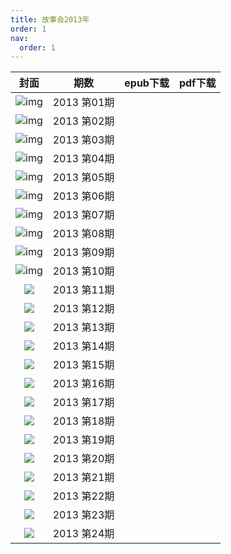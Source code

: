```yaml
---
title: 故事会2013年
order: 1
nav:
  order: 1
---
```

|                            封面                            |     期数     | epub下载 | pdf下载 |
| :---------------------------------------------------------: | :----------: | -------- | ------- |
| ![img](../../../public/images/gushihui/gsh2013/gsh201301.jpg) | 2013 第01期 |          |         |
| ![img](../../../public/images/gushihui/gsh2013/gsh201302.jpg) | 2013 第02期 |          |         |
| ![img](../../../public/images/gushihui/gsh2013/gsh201301.jpg) | 2013 第03期 |          |         |
| ![img](../../../public/images/gushihui/gsh2013/gsh201304.jpg) | 2013 第04期 |          |         |
| ![img](../../../public/images/gushihui/gsh2013/gsh201305.jpg) | 2013 第05期 |          |         |
| ![img](../../../public/images/gushihui/gsh2013/gsh201306.jpg) | 2013 第06期 |          |         |
| ![img](../../../public/images/gushihui/gsh2013/gsh201307.jpg) | 2013 第07期 |          |         |
| ![img](../../../public/images/gushihui/gsh2013/gsh201308.jpg) | 2013 第08期 |          |         |
| ![img](../../../public/images/gushihui/gsh2013/gsh201309.jpg) | 2013 第09期 |          |         |
|     ![img](../../../public/images/gushihui/gsh201310.jpg)     | 2013 第10期 |          |         |
|  ![](../../../public/images/gushihui/gsh2013/gsh201311.jpg)  | 2013 第11期 |          |         |
|  ![](../../../public/images/gushihui/gsh2013/gsh201312.jpg)  | 2013 第12期 |          |         |
|  ![](../../../public/images/gushihui/gsh2013/gsh201313.jpg)  | 2013 第13期 |          |         |
|  ![](../../../public/images/gushihui/gsh2013/gsh201314.jpg)  | 2013 第14期 |          |         |
|  ![](../../../public/images/gushihui/gsh2013/gsh201315.jpg)  | 2013 第15期 |          |         |
|  ![](../../../public/images/gushihui/gsh2013/gsh201316.jpg)  | 2013 第16期 |          |         |
|  ![](../../../public/images/gushihui/gsh2013/gsh201317.jpg)  | 2013 第17期 |          |         |
|  ![](../../../public/images/gushihui/gsh2013/gsh201318.jpg)  | 2013 第18期 |          |         |
|  ![](../../../public/images/gushihui/gsh2013/gsh201319.jpg)  | 2013 第19期 |          |         |
|  ![](../../../public/images/gushihui/gsh2013/gsh201320.jpg)  | 2013 第20期 |          |         |
|  ![](../../../public/images/gushihui/gsh2013/gsh201321.jpg)  | 2013 第21期 |          |         |
|  ![](../../../public/images/gushihui/gsh2013/gsh201322.jpg)  | 2013 第22期 |          |         |
|  ![](../../../public/images/gushihui/gsh2013/gsh201323.jpg)  | 2013 第23期 |          |         |
|  ![](../../../public/images/gushihui/gsh2013/gsh201324.jpg)  | 2013 第24期 |          |         |
